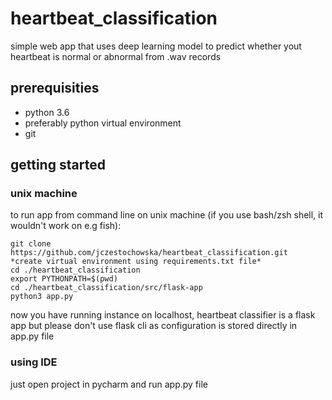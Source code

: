 # heartbeat_classification

simple web app that uses deep learning model to predict whether yout heartbeat is normal or abnormal from .wav records

## prerequisities

* python 3.6
* preferably python virtual environment
* git

## getting started

### unix machine
to run app from command line on unix machine (if you use bash/zsh shell, it wouldn't work on e.g fish):

```
git clone https://github.com/jczestochowska/heartbeat_classification.git
*create virtual environment using requirements.txt file*
cd ./heartbeat_classification
export PYTHONPATH=$(pwd)
cd ./heartbeat_classification/src/flask-app
python3 app.py
```
now you have running instance on localhost,
heartbeat classifier is a flask app but please don't use flask cli as configuration is stored directly in app.py file

### using IDE
just open project in pycharm and run app.py file


